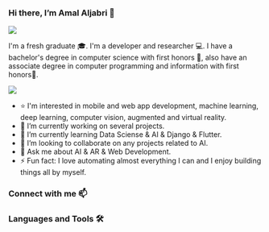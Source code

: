 ### Hi there, I’m Amal Aljabri 👋
![](https://komarev.com/ghpvc/?username=AmalAljabri&color=ff69b4)

I'm a fresh graduate 🎓. I'm a developer and researcher 💻. I have a bachelor's degree in computer science with first honors 🏅, also have an associate degree in computer programming and information with first honors🥇.

![](https://media.giphy.com/media/L1R1tvI9svkIWwpVYr/giphy.gif)

- ⭐️ I'm interested in mobile and web app development, machine learning, deep learning, computer vision, augmented and virtual reality.
- 🔭 I’m currently working on several projects.
- 🌱 I’m currently learning Data Sciense & AI & Django & Flutter.
- 👯 I’m looking to collaborate on any projects related to AI.
- 💬 Ask me about AI & AR & Web Development.
- ⚡ Fun fact: I love automating almost everything I can and I enjoy building things all by myself.

### Connect with me 📫 
<!--
[![github](https://cloud.githubusercontent.com/assets/17016297/18839843/0e06a67a-83d2-11e6-993a-b35a182500e0.png)][1][![facebook](https://cloud.githubusercontent.com/assets/17016297/18839836/0a06deb4-83d2-11e6-8078-1d0974af0f63.png)][2][![linkedin](https://cloud.githubusercontent.com/assets/17016297/18839848/0fc7e74e-83d2-11e6-8c6a-277fc9d6e067.png)][3] -->

### Languages and Tools 🛠
